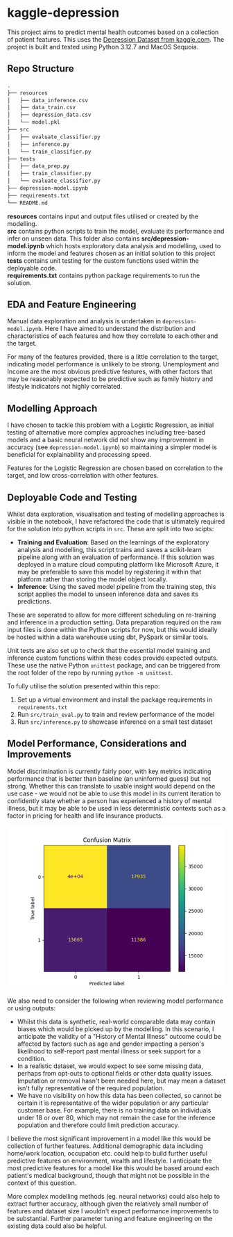 # kaggle-depression

This project aims to predict mental health outcomes based on a collection of patient features. This uses the [Depression Dataset from kaggle.com](https://www.kaggle.com/datasets/anthonytherrien/depression-dataset/data). The project is built and tested using Python 3.12.7 and MacOS Sequoia.

## Repo Structure
```bash
.
├── resources
│   ├── data_inference.csv
│   ├── data_train.csv
│   ├── depression_data.csv
│   └── model.pkl
├── src 
│   ├── evaluate_classifier.py 
│   ├── inference.py 
│   └── train_classifier.py 
├── tests 
│   ├── data_prep.py 
│   ├── train_classifier.py 
│   └── evaluate_classifier.py 
├── depression-model.ipynb 
├── requirements.txt 
└── README.md
```

**resources** contains input and output files utilised or created by the modelling. <br /> 
**src** contains python scripts to train the model, evaluate its performance and infer on unseen data. This folder also contains **src/depression-model.ipynb** which hosts exploratory data analysis and modelling, used to inform the model and features chosen as an initial solution to this project <br /> 
**tests** contains unit testing for the custom functions used within the deployable code. <br /> 
**requirements.txt** contains python package requirements to run the solution.


## EDA and Feature Engineering
Manual data exploration and analysis is undertaken in `depression-model.ipynb`. Here I have aimed to understand the distribution and characteristics of each features and how they correlate to each other and the target.

For many of the features provided, there is a little correlation to the target, indicating model performance is unlikely to be strong. Unemployment and Income are the most obvious predictive features, with other factors that may be reasonably expected to be predictive such as family history and lifestyle indicators not highly correlated. 


## Modelling Approach
I have chosen to tackle this problem with a Logistic Regression, as initial testing of alternative more complex approaches including tree-based models and a basic neural network did not show any improvement in accuracy (see `depression-model.ipynb`) so maintaining a simpler model is beneficial for explainability and processing speed.

Features for the Logistic Regression are chosen based on correlation to the target, and low cross-correlation with other features.


## Deployable Code and Testing
Whilst data exploration, visualisation and testing of modelling approaches is visible in the notebook, I have refactored the code that is ultimately required for the solution into python scripts in `src`. These are split into two scipts:
- **Training and Evaluation**: Based on the learnings of the exploratory analysis and modelling, this script trains and saves a scikit-learn pipeline along with an evaluation of performance. If this solution was deployed in a mature cloud computing platform like Microsoft Azure, it may be preferable to save this model by registering it within that platform rather than storing the model object locally.
- **Inference**: Using the saved model pipeline from the training step, this script applies the model to unseen inference data and saves its predictions. 

These are seperated to allow for more different scheduling on re-training and inference in a production setting. Data preparation required on the raw input files is done within the Python scripts for now, but this would ideally be hosted within a data warehouse using dbt, PySpark or similar tools.

Unit tests are also set up to check that the essential model training and inference custom functions within these codes provide expected outputs. These use the native Python `unittest` package, and can be triggered from the root folder of the repo by running `python -m unittest`.

To fully utilise the solution presented within this repo:

1. Set up a virtual environment and install the package requirements in `requirements.txt`
2. Run `src/train_eval.py` to train and review performance of the model
3. Run `src/inference.py` to showcase inference on a small test dataset


## Model Performance, Considerations and Improvements
Model discrimination is currently fairly poor, with key metrics indicating performance that is better than baseline (an uninformed guess) but not strong. Whether this can translate to usable insight would depend on the use case - we would not be able to use this model in its current iteration to confidently state whether a person has experienced a history of mental illness, but it may be able to be used in less deterministic contexts such as a factor in pricing for health and life insurance products.

![alt text](https://github.com/oli-tailby/kaggle-depression/blob/main//resources/confusion_matrix.png?raw=true)

We also need to consider the following when reviewing model performance or using outputs:
- Whilst this data is synthetic, real-world comparable data may contain biases which would be picked up by the modelling. In this scenario, I anticipate the validity of a "History of Mental Illness" outcome could be affected by factors such as age and gender impacting a person's likelihood to self-report past mental illness or seek support for a condition.
- In a realistic dataset, we would expect to see some missing data, perhaps from opt-outs to optional fields or other data quality issues. Imputation or removal hasn't been needed here, but may mean a dataset isn't fully representative of the required population.
- We have no visibility on how this data has been collected, so cannot be certain it is representative of the wider population or any particular customer base. For example, there is no training data on individuals under 18 or over 80, which may not remain the case for the inference population and therefore could limit prediction accuracy.

I believe the most significant improvement in a model like this would be collection of further features. Additional demographic data including home/work location, occupation etc. could help to build further useful predictive features on environment, wealth and lifestyle. I anticipate the most predictive features for a model like this would be based around each patient's medical background, though that might not be possible in the context of this question.

More complex modelling methods (eg. neural networks) could also help to extract further accuracy, although given the relatively small number of features and dataset size I wouldn't expect performance improvements to be substantial. Further parameter tuning and feature engineering on the existing data could also be helpful.
